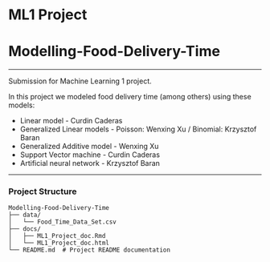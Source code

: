 # ML1 Project
# Modelling-Food-Delivery-Time
---
Submission for Machine Learning 1 project.

In this project we modeled food delivery time (among others) using these models:

- Linear model - Curdin Caderas
- Generalized Linear models - Poisson: Wenxing Xu / Binomial: Krzysztof Baran
- Generalized Additive model - Wenxing Xu
- Support Vector machine - Curdin Caderas
- Artificial neural network - Krzysztof Baran

---

### Project Structure
```
Modelling-Food-Delivery-Time
├── data/
│   └── Food_Time_Data_Set.csv
├── docs/
│   ├── ML1_Project_doc.Rmd
│   └── ML1_Project_doc.html
└── README.md  # Project README documentation
```
